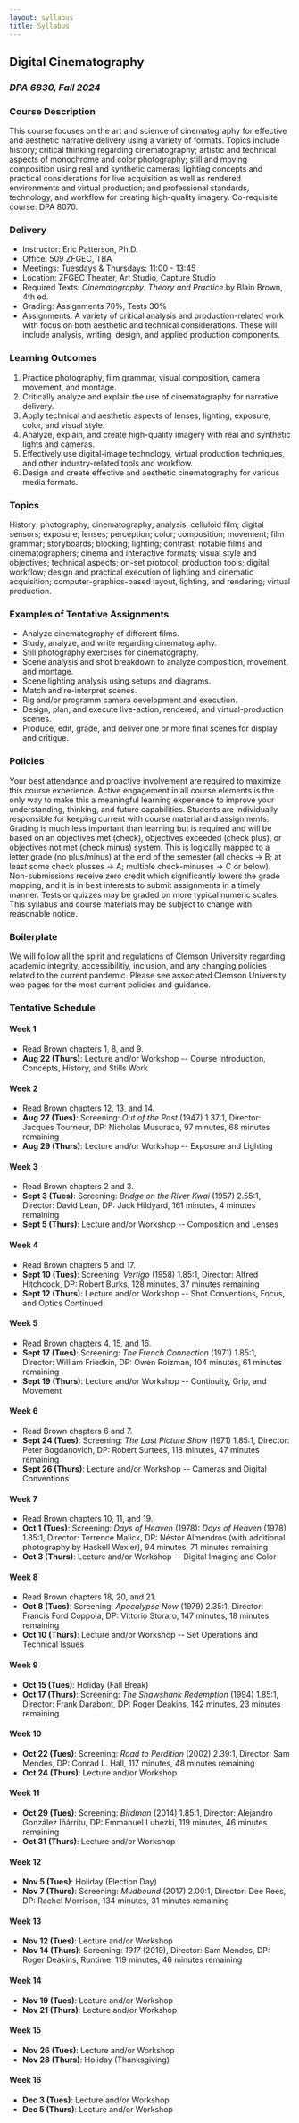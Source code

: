 ```yaml
---
layout: syllabus
title: Syllabus 
---
```

## Digital Cinematography
### *DPA 6830, Fall 2024*

### Course Description

This course focuses on the art and science of cinematography for effective and aesthetic narrative delivery using a variety of formats. Topics include history; critical thinking regarding cinematography; artistic and technical aspects of monochrome and color photography; still and moving composition using real and synthetic cameras; lighting concepts and practical considerations for live acquisition as well as rendered environments and virtual production; and professional standards, technology, and workflow for creating high-quality imagery. Co-requisite course: DPA 8070.

### Delivery
- Instructor:  Eric Patterson, Ph.D.
- Office:  509 ZFGEC, TBA
- Meetings:  Tuesdays & Thursdays:  11:00 - 13:45
- Location: ZFGEC Theater, Art Studio, Capture Studio
- Required Texts:  *Cinematography:  Theory and Practice* by Blain Brown, 4th ed.
- Grading:  Assignments 70%, Tests 30% 
- Assignments:  A variety of critical analysis and production-related work with focus on both aesthetic and technical considerations.  These will include analysis, writing, design, and applied production components.

### Learning Outcomes
1. Practice photography, film grammar, visual composition, camera movement, and montage.
2. Critically analyze and explain the use of cinematography for narrative delivery.
3. Apply technical and aesthetic aspects of lenses, lighting, exposure, color, and visual style.
4. Analyze, explain, and create high-quality imagery with real and synthetic lights and cameras.
5. Effectively use digital-image technology, virtual production techniques, and other industry-related tools and workflow.
6. Design and create effective and aesthetic cinematography for various media formats. 

### Topics
History; photography; cinematography; analysis; celluloid film; digital sensors; exposure; lenses; perception; color; composition; movement; film grammar; storyboards; blocking; lighting; contrast; notable films and cinematographers; cinema and interactive formats; visual style and objectives; technical aspects; on-set protocol; production tools; digital workflow; design and practical execution of lighting and cinematic acquisition; computer-graphics-based layout, lighting, and rendering; virtual production.

### Examples of Tentative Assignments
- Analyze cinematography of different films.
- Study, analyze, and write regarding cinematography.
- Still photography exercises for cinematography.
- Scene analysis and shot breakdown to analyze composition, movement, and montage.
- Scene lighting analysis using setups and diagrams.
- Match and re-interpret scenes.
- Rig and/or programm camera development and execution.
- Design, plan, and execute live-action, rendered, and virtual-production scenes.
- Produce, edit, grade, and deliver one or more final scenes for display and critique.

### Policies
Your best attendance and proactive involvement are required to maximize this course experience.  Active engagement in all course elements is the only way to make this a meaningful learning experience to improve your understanding, thinking, and future capabilities. Students are individually responsible for keeping current with course material and assignments. Grading is much less important than learning but is required and will be based on an objectives met (check), objectives exceeded (check plus), or objectives not met (check minus) system. This is logically mapped to a letter grade (no plus/minus) at the end of the semester (all checks -> B; at least some check plusses -> A; multiple check-minuses -> C or below). Non-submissions receive zero credit which significantly lowers the grade mapping, and it is in best interests to submit assignments in a timely manner. Tests or quizzes may be graded on more typical numeric scales.  This syllabus and course materials may be subject to change with reasonable notice.

### Boilerplate
We will follow all the spirit and regulations of Clemson University regarding academic integrity,
accessibilitiy, inclusion, and any changing policies related to the current pandemic. Please see
associated Clemson University web pages for the most current policies and guidance.

### Tentative Schedule
#### Week 1

- Read  Brown chapters 1, 8, and 9.
- **Aug 22 (Thurs)**: Lecture and/or Workshop -- Course Introduction, Concepts, History, and Stills Work

#### Week 2

- Read Brown chapters 12, 13, and 14.
- **Aug 27 (Tues)**: Screening: *Out of the Past* (1947) 1.37:1, Director: Jacques Tourneur, DP: Nicholas Musuraca, 97 minutes, 68 minutes remaining
- **Aug 29 (Thurs)**: Lecture and/or Workshop -- Exposure and Lighting

#### Week 3

- Read Brown chapters 2 and 3.
- **Sept 3 (Tues)**: Screening: *Bridge on the River Kwai* (1957) 2.55:1, Director: David Lean, DP: Jack Hildyard, 161 minutes, 4 minutes remaining
- **Sept 5 (Thurs)**: Lecture and/or Workshop -- Composition and Lenses

#### Week 4

- Read Brown chapters 5 and 17.
- **Sept 10 (Tues)**: Screening: *Vertigo* (1958) 1.85:1, Director: Alfred Hitchcock, DP: Robert Burks, 128 minutes, 37 minutes remaining
- **Sept 12 (Thurs)**: Lecture and/or Workshop -- Shot Conventions, Focus, and Optics Continued

#### Week 5

- Read Brown chapters 4, 15, and 16.
- **Sept 17 (Tues)**: Screening: *The French Connection* (1971) 1.85:1, Director: William Friedkin, DP: Owen Roizman, 104 minutes, 61 minutes remaining
- **Sept 19 (Thurs)**: Lecture and/or Workshop -- Continuity, Grip, and Movement

#### Week 6

- Read Brown chapters 6 and 7.
- **Sept 24 (Tues)**: Screening: *The Last Picture Show* (1971) 1.85:1, Director: Peter Bogdanovich, DP: Robert Surtees, 118 minutes, 47 minutes remaining
- **Sept 26 (Thurs)**: Lecture and/or Workshop -- Cameras and Digital Conventions

#### Week 7

- Read Brown chapters 10, 11, and 19.
- **Oct 1 (Tues)**: Screening: *Days of Heaven* (1978): *Days of Heaven* (1978) 1.85:1, Director: Terrence Malick, DP: Néstor Almendros (with additional photography by Haskell Wexler), 94 minutes, 71 minutes remaining
- **Oct 3 (Thurs)**: Lecture and/or Workshop -- Digital Imaging and Color

#### Week 8

- Read Brown chapters 18, 20, and 21.
- **Oct 8 (Tues)**: Screening: *Apocalypse Now* (1979) 2.35:1, Director: Francis Ford Coppola, DP: Vittorio Storaro, 147 minutes, 18 minutes remaining
- **Oct 10 (Thurs)**: Lecture and/or Workshop -- Set Operations and Technical Issues

#### Week 9

- **Oct 15 (Tues)**: Holiday (Fall Break)
- **Oct 17 (Thurs)**: Screening: *The Shawshank Redemption* (1994) 1.85:1, Director: Frank Darabont, DP: Roger Deakins, 142 minutes, 23 minutes remaining

#### Week 10

- **Oct 22 (Tues)**: Screening: *Road to Perdition* (2002) 2.39:1, Director: Sam Mendes, DP: Conrad L. Hall, 117 minutes, 48 minutes remaining
- **Oct 24 (Thurs)**: Lecture and/or Workshop

#### Week 11

- **Oct 29 (Tues)**: Screening: *Birdman* (2014) 1.85:1, Director: Alejandro González Iñárritu, DP: Emmanuel Lubezki, 119 minutes, 46 minutes remaining
- **Oct 31 (Thurs)**: Lecture and/or Workshop

#### Week 12

- **Nov 5 (Tues)**: Holiday (Election Day)
- **Nov 7 (Thurs)**: Screening: *Mudbound* (2017) 2.00:1, Director: Dee Rees, DP: Rachel Morrison, 134 minutes, 31 minutes remaining

#### Week 13

- **Nov 12 (Tues)**: Lecture and/or Workshop
- **Nov 14 (Thurs)**: Screening: *1917* (2019), Director: Sam Mendes, DP: Roger Deakins, Runtime: 119 minutes, 46 minutes remaining

#### Week 14

- **Nov 19 (Tues)**: Lecture and/or Workshop
- **Nov 21 (Thurs)**: Lecture and/or Workshop

#### Week 15

- **Nov 26 (Tues)**: Lecture and/or Workshop
- **Nov 28 (Thurs)**: Holiday (Thanksgiving)

#### Week 16

- **Dec 3 (Tues)**: Lecture and/or Workshop
- **Dec 5 (Thurs)**: Lecture and/or Workshop

